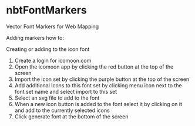 # nbtFontMarkers
Vector Font Markers for Web Mapping

Adding markers how to:

Creating or adding to the icon font
1. Create a login for icomoon.com
2. Open the icomoon app by clicking the red button at the top of the screen
3. Import the icon set by clicking the purple button at the top of the screen
4. Add additional icons to this font set by clicking menu icon next to the font set name and select import to this set
5. Select an svg file to add to the font
6. When a new icon button is added to the font select it by clicking on it and add to the currently selected icons
7. Click generate font at the bottom of the screen
